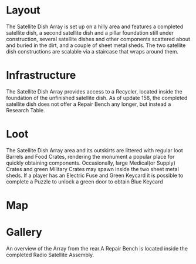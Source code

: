 # Layout

 
The Satellite Dish Array is set up on a hilly area and features a completed satellite dish, a second satellite dish and a pillar foundation still under construction, several satellite dishes and other components scattered about and buried in the dirt, and a couple of sheet metal sheds.
The two satellite dish constructions are scalable via a staircase that wraps around them.
# Infrastructure

The Satellite Dish Array provides access to a Recycler, located inside the foundation of the unfinished satellite dish. As of update 158, the completed satellite dish does not offer a Repair Bench any longer, but instead a Research Table.
# Loot

 
The Satellite Dish Array area and its outskirts are littered with regular loot Barrels and Food Crates, rendering the monument a popular place for quickly obtaining components.
Occasionally, large Medical(or Supply) Crates and green Military Crates may spawn inside the two sheet metal sheds.
If a player has an Electric Fuse and Green Keycard it is possible to complete a Puzzle to unlock a green door to obtain Blue Keycard
# Map


# Gallery

An overview of the Array from the rear.A Repair Bench is located inside the completed Radio Satellite Assembly.
